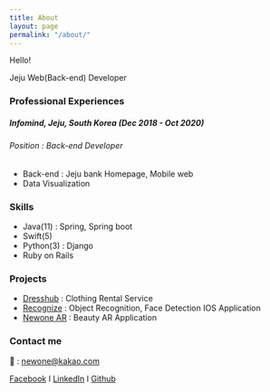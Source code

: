 ```yaml
---
title: About
layout: page
permalink: "/about/"
---
```


Hello!

Jeju Web(Back-end) Developer



### Professional Experiences

##### Infomind, Jeju, South Korea (Dec 2018 - Oct 2020)

###### Position : Back-end Developer

- Back-end : Jeju bank Homepage, Mobile web
- Data Visualization

### Skills

- Java(11) : Spring, Spring boot
- Swift(5)
- Python(3) : Django
- Ruby on Rails

### Projects

- [Dresshub](https://github.com/Newone-jeju/DressHub) : Clothing Rental Service
- [Recognize](https://github.com/JNU-Include/Swift-Study) : Object Recognition, Face Detection IOS Application
- [Newone AR](https://github.com/raphaelming/NewOne_AR) : Beauty AR Application



### Contact me

💌 :  [newone@kakao.com](mailto:email@domain.com)

[Facebook](https://www.facebook.com/minhyeok.lee.311) I [LinkedIn](http://www.linkedin.com/in/minhyeok-lee-722989164) I [Github](https://github.com/raphaelming)


